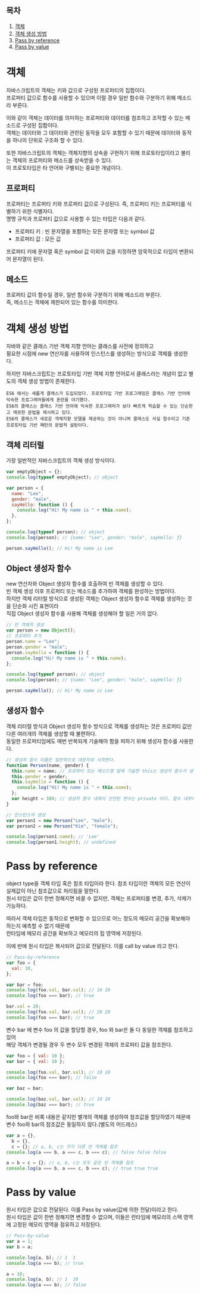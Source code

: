 ## 목차

1. [객체](#객체)
2. [객체 생성 방법](#객체-생성-방법)
3. [Pass by reference](#pass-by-reference)
4. [Pass by value](#pass-by-value)

# 객체

자바스크립트의 객체는 키와 값으로 구성된 프로퍼티의 집합이다.  
프로퍼티 값으로 함수를 사용할 수 있으며 이럴 경우 일반 함수와 구분하기 위해 메소드라 부른다.

이와 같이 객체는 데이터를 의미하는 프로퍼티와 데이터를 참조하고 조작할 수 있는 메소드로 구성된 집합이다.  
객체는 데이터와 그 데이터와 관련된 동작을 모두 포함할 수 있기 때문에 데이터와 동작을 하나의 단위로 구조화 할 수 있다.

또한 자바스크립트의 객체는 객체지향의 상속을 구현하기 위해 프로토타입이라고 불리는 객체의 프로퍼티와 메소드를 상속받을 수 있다.  
이 프로토타입은 타 언어와 구별되는 중요한 개념이다.

## 프로퍼티

프로퍼티는 프로퍼티 키와 프로퍼티 값으로 구성된다. 즉, 프로퍼티 키는 프로퍼티를 식별하기 위한 식별자다.  
명명 규칙과 프로퍼티 값으로 사용할 수 있는 타입은 다음과 같다.

- 프로퍼티 키 : 빈 문자열을 포함하는 모든 문자열 또는 symbol 값
- 프로퍼티 값 : 모든 값

프로퍼티 키에 문자열 혹은 symbol 값 이외의 값을 지정하면 암묵적으로 타입이 변환되어 문자열이 된다.

## 메소드

프로퍼티 값이 함수일 경우, 일반 함수와 구분하기 위해 메소드라 부른다.  
즉, 메소드는 객체에 제한되어 있는 함수를 의미한다.

# 객체 생성 방법

자바와 같은 클래스 기반 객체 지향 언어는 클래스를 사전에 정의하고  
필요한 시점에 new 연산자를 사용하여 인스턴스를 생성하는 방식으로 객체를 생성한다.

하지만 자바스크립트는 프로토타입 기반 객체 지향 언어로서 클래스라는 개념이 없고 별도의 객체 생성 방법이 존재한다.

```
ES6 에서는 새롭게 클래스가 도입되었다. 프로토타입 기반 프로그래밍은 클래스 기반 언어에 익숙한 프로그래머들에게 혼란을 야기했다.
ES6의 클래스는 클래스 기반 언어에 익숙한 프로그래머가 보다 빠르게 학습할 수 있는 단순한고 깨끗한 문법을 제시하고 있다.
ES6의 클래스가 새로운 객체지향 모델을 제공하는 것이 아니며 클래스도 사실 함수이고 기존 프로토타입 기반 패턴의 문법적 설탕이다.
```

## 객체 리터럴

가장 일반적인 자바스크립트의 객체 생성 방식이다.

```javascript
var emptyObject = {};
console.log(typeof emptyObject); // object

var person = {
  name: "Lee",
  gender: "male",
  sayHello: function () {
    console.log("Hi! My name is " + this.name);
  },
};

console.log(typeof person); // object
console.log(person); // {name: "Lee", gender: "male", sayHello: ƒ}

person.sayHello(); // Hi! My name is Lee
```

## Object 생성자 함수

new 연산자와 Object 생성자 함수를 호출하여 빈 객체를 생성할 수 있다.  
빈 객체 생성 이후 프로퍼티 또는 메소드를 추가하여 객체를 완성하는 방법이다.  
하지만 객체 리터럴 방식으로 생성된 객체는 Object 생성자 함수로 객체를 생성하는 것을 단순화 시킨 표현이라  
직접 Object 생성자 함수를 사용해 객체를 생성해야 할 일은 거의 없다.

```javascript
// 빈 객체의 생성
var person = new Object();
// 프로퍼티 추가
person.name = "Lee";
person.gender = "male";
person.sayHello = function () {
  console.log("Hi! My name is " + this.name);
};

console.log(typeof person); // object
console.log(person); // {name: "Lee", gender: "male", sayHello: ƒ}

person.sayHello(); // Hi! My name is Lee
```

## 생성자 함수

객체 리터럴 방식과 Object 생성자 함수 방식으로 객체를 생성하는 것은 프로퍼티 값만 다른 여러개의 객체를 생성할 때 불편하다.  
동일한 프로퍼티임에도 매번 반복되게 기술해야 함을 피하기 위해 생성자 함수를 사용한다.

```javascript
// 생성자 함수 이름은 일반적으로 대문자로 시작한다.
function Person(name, gender) {
  this.name = name; // 프로퍼티 또는 메소드명 앞에 기술한 this는 생성자 함수가 생성할 인스턴스를 의미한다.
  this.gender = gender;
  this.sayHello = function () {
    console.log("Hi! My name is " + this.name);
  };
  var height = 180; // 생성자 함수 내에서 선언된 변수는 private 이다. 함수 내부에서는 접근 가능하나 외부에서 접근할 수 업다.
}

// 인스턴스의 생성
var person1 = new Person("Lee", "male");
var person2 = new Person("Kim", "female");

console.log(person1.name); // 'Lee'
console.log(person1.height); // undefined
```

# Pass by reference

object type을 객체 타입 혹은 참조 타입이라 한다. 참조 타입이란 객체의 모든 연산이 실제값이 아닌 참조값으로 처리됨을 말한다.  
원시 타입은 값이 한번 정해지면 바꿀 수 없지만, 객체는 프로퍼티를 변경, 추가, 삭제가 가능하다.

따라서 객체 타입은 동적으로 변화할 수 있으므로 어느 정도의 메모리 공간을 확보해야 하는지 예측할 수 없기 때문에  
런타임에 메모리 공간을 확보하고 메모리의 힙 영역에 저장된다.

이에 반에 원시 타입은 복사되어 값으로 전달된다. 이를 call by value 라고 한다.

```javascript
// Pass-by-reference
var foo = {
  val: 10,
};

var bar = foo;
console.log(foo.val, bar.val); // 10 10
console.log(foo === bar); // true

bar.val = 20;
console.log(foo.val, bar.val); // 20 20
console.log(foo === bar); // true
```

변수 bar 에 변수 foo 의 값을 할당할 경우, foo 와 bar은 둘 다 동일한 객체를 참조하고 있어  
해당 객체가 변경될 경우 두 변수 모두 변경된 객체의 프로퍼티 값을 참조한다.

```javascript
var foo = { val: 10 };
var bar = { val: 10 };

console.log(foo.val, bar.val); // 10 10
console.log(foo === bar); // false

var baz = bar;

console.log(baz.val, bar.val); // 10 10
console.log(baz === bar); // true
```

foo와 bar은 비록 내용은 같지만 별개의 객체를 생성하여 참조값을 할당하였기 때문에 변수 foo와 bar의 참조값은 동일하지 않다.(별도의 어드레스)

```javascript
var a = {},
  b = {},
  c = {}; // a, b, c는 각각 다른 빈 객체를 참조
console.log(a === b, a === c, b === c); // false false false

a = b = c = {}; // a, b, c는 모두 같은 빈 객체를 참조
console.log(a === b, a === c, b === c); // true true true
```

# Pass by value

원시 타입은 값으로 전달된다. 이를 Pass by value(값에 의한 전달)이라고 한다.  
원시 타입은 값이 한번 정해지면 변경할 수 없으며, 이들은 런타임에 메모리의 스택 영역에 고정된 메모리 영역을 점유하고 저장된다.

```javascript
// Pass-by-value
var a = 1;
var b = a;

console.log(a, b); // 1  1
console.log(a === b); // true

a = 10;
console.log(a, b); // 1  10
console.log(a === b); // false
```
